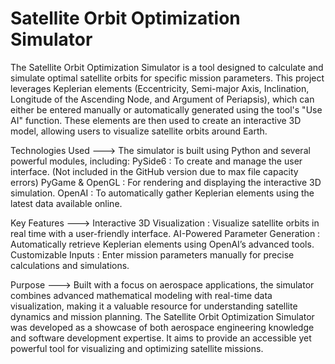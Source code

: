 # Satellite Orbit Optimization Simulator

The Satellite Orbit Optimization Simulator is a tool designed to calculate and simulate optimal satellite orbits for specific mission parameters. This project leverages Keplerian elements (Eccentricity, Semi-major Axis, Inclination, Longitude of the Ascending Node, and Argument of Periapsis), which can either be entered manually or automatically generated using the tool's "Use AI" function. These elements are then used to create an interactive 3D model, allowing users to visualize satellite orbits around Earth.

Technologies Used --->
The simulator is built using Python and several powerful modules, including:
PySide6         : To create and manage the user interface. (Not included in the GitHub version due to max file capacity errors)
PyGame & OpenGL : For rendering and displaying the interactive 3D simulation.
OpenAI          : To automatically gather Keplerian elements using the latest data available online.

Key Features --->
Interactive 3D Visualization    : Visualize satellite orbits in real time with a user-friendly interface.
AI-Powered Parameter Generation : Automatically retrieve Keplerian elements using OpenAI’s advanced tools.
Customizable Inputs             : Enter mission parameters manually for precise calculations and simulations.

Purpose --->
Built with a focus on aerospace applications, the simulator combines advanced mathematical modeling with real-time data visualization, making it a valuable resource for understanding satellite dynamics and mission planning. The Satellite Orbit Optimization Simulator was developed as a showcase of both aerospace engineering knowledge and software development expertise. It aims to provide an accessible yet powerful tool for visualizing and optimizing satellite missions.

